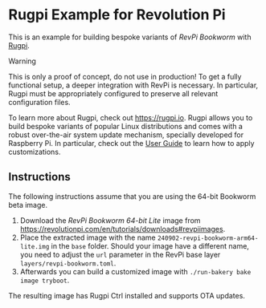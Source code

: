 # Rugpi Example for Revolution Pi

This is an example for building bespoke variants of *RevPi Bookworm* with [Rugpi](https://rugpi.io).

> [!WARNING]  
> This is only a proof of concept, do not use in production! To get a fully functional setup, a deeper integration with RevPi is necessary. In particular, Rugpi must be appropriately configured to preserve all relevant configuration files.

To learn more about Rugpi, check out <https://rugpi.io>. Rugpi allows you to build bespoke variants of popular Linux distributions and comes with a robust over-the-air system update mechanism, specially developed for Raspberry Pi. In particular, check out the [User Guide](https://oss.silitics.com/rugpi/docs/guide/) to learn how to apply customizations.


## Instructions

The following instructions assume that you are using the 64-bit Bookworm beta image.

1. Download the *RevPi Bookworm 64-bit Lite* image from <https://revolutionpi.com/en/tutorials/downloads#revpiimages>.
2. Place the extracted image with the name `240902-revpi-bookworm-arm64-lite.img` in the `base` folder. Should your image have a different name, you need to adjust the `url` parameter in the RevPi base layer `layers/revpi-bookworm.toml`.
3. Afterwards you can build a customized image with `./run-bakery bake image tryboot`.

The resulting image has Rugpi Ctrl installed and supports OTA updates.

